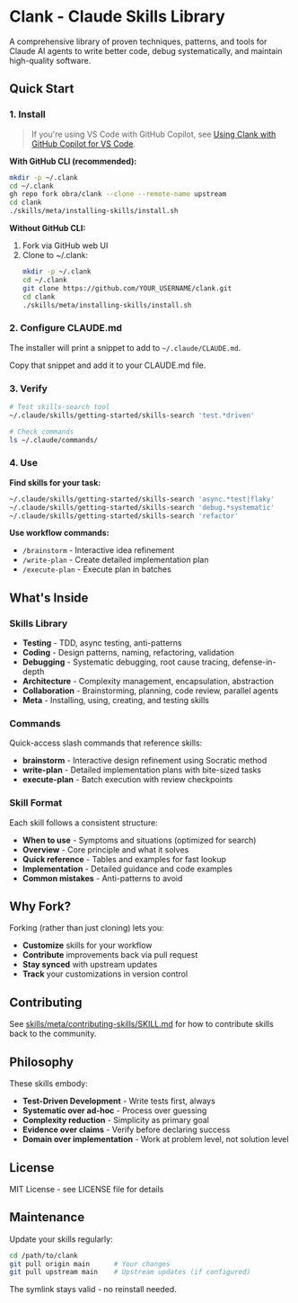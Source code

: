 # Clank - Claude Skills Library

A comprehensive library of proven techniques, patterns, and tools for Claude AI agents to write better code, debug systematically, and maintain high-quality software.

## Quick Start

### 1. Install

> If you're using VS Code with GitHub Copilot, see [Using Clank with GitHub Copilot for VS Code](COPILOT.md).

**With GitHub CLI (recommended):**
```bash
mkdir -p ~/.clank
cd ~/.clank
gh repo fork obra/clank --clone --remote-name upstream
cd clank
./skills/meta/installing-skills/install.sh
```

**Without GitHub CLI:**
1. Fork via GitHub web UI
2. Clone to ~/.clank:
   ```bash
   mkdir -p ~/.clank
   cd ~/.clank
   git clone https://github.com/YOUR_USERNAME/clank.git
   cd clank
   ./skills/meta/installing-skills/install.sh
   ```

### 2. Configure CLAUDE.md

The installer will print a snippet to add to `~/.claude/CLAUDE.md`.

Copy that snippet and add it to your CLAUDE.md file.

### 3. Verify

```bash
# Test skills-search tool
~/.claude/skills/getting-started/skills-search 'test.*driven'

# Check commands
ls ~/.claude/commands/
```

### 4. Use

**Find skills for your task:**
```bash
~/.claude/skills/getting-started/skills-search 'async.*test|flaky'
~/.claude/skills/getting-started/skills-search 'debug.*systematic'
~/.claude/skills/getting-started/skills-search 'refactor'
```

**Use workflow commands:**
- `/brainstorm` - Interactive idea refinement
- `/write-plan` - Create detailed implementation plan
- `/execute-plan` - Execute plan in batches

## What's Inside

### Skills Library

- **Testing** - TDD, async testing, anti-patterns
- **Coding** - Design patterns, naming, refactoring, validation
- **Debugging** - Systematic debugging, root cause tracing, defense-in-depth
- **Architecture** - Complexity management, encapsulation, abstraction
- **Collaboration** - Brainstorming, planning, code review, parallel agents
- **Meta** - Installing, using, creating, and testing skills

### Commands

Quick-access slash commands that reference skills:
- **brainstorm** - Interactive design refinement using Socratic method
- **write-plan** - Detailed implementation plans with bite-sized tasks
- **execute-plan** - Batch execution with review checkpoints

### Skill Format

Each skill follows a consistent structure:
- **When to use** - Symptoms and situations (optimized for search)
- **Overview** - Core principle and what it solves
- **Quick reference** - Tables and examples for fast lookup
- **Implementation** - Detailed guidance and code examples
- **Common mistakes** - Anti-patterns to avoid

## Why Fork?

Forking (rather than just cloning) lets you:
- **Customize** skills for your workflow
- **Contribute** improvements back via pull request
- **Stay synced** with upstream updates
- **Track** your customizations in version control

## Contributing

See [skills/meta/contributing-skills/SKILL.md](skills/meta/contributing-skills/SKILL.md) for how to contribute skills back to the community.

## Philosophy

These skills embody:
- **Test-Driven Development** - Write tests first, always
- **Systematic over ad-hoc** - Process over guessing
- **Complexity reduction** - Simplicity as primary goal
- **Evidence over claims** - Verify before declaring success
- **Domain over implementation** - Work at problem level, not solution level

## License

MIT License - see LICENSE file for details

## Maintenance

Update your skills regularly:

```bash
cd /path/to/clank
git pull origin main      # Your changes
git pull upstream main    # Upstream updates (if configured)
```

The symlink stays valid - no reinstall needed.
